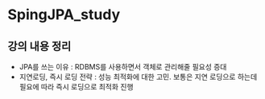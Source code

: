# SpingJPA_study

## 강의 내용 정리

- JPA를 쓰는 이유 : RDBMS를 사용하면서 객체로 관리해줄 필요성 증대
- 지연로딩, 즉시 로딩 전략 : 성능 최적화에 대한 고민. 보통은 지연 로딩으로 하는데 필요에 따라 즉시 로딩으로 최적화 진행
